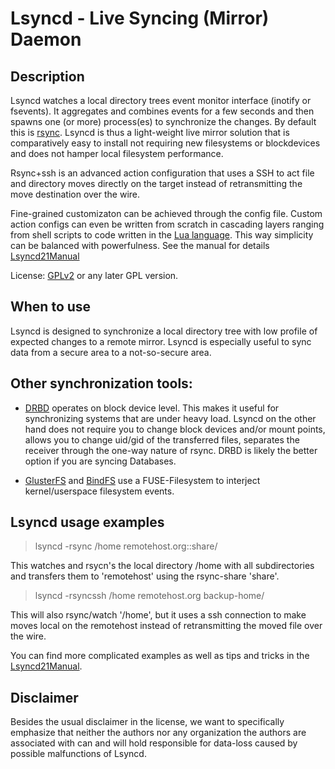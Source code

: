 # Lsyncd - Live Syncing (Mirror) Daemon #

## Description ##
Lsyncd watches a local directory trees event monitor interface (inotify or fsevents). It aggregates and combines events for a few seconds and then spawns one (or more) process(es) to synchronize the changes. By default this is [rsync](http://rsync.samba.org/).
Lsyncd is thus a light-weight live mirror solution that is comparatively easy
to install not requiring new filesystems or blockdevices and does not hamper
local filesystem performance.

Rsync+ssh is an advanced action configuration that uses a SSH to act file
and directory moves directly on the target instead of retransmitting the move
destination over the wire.

Fine-grained customizaton can be achieved through the config file.  Custom
action configs can even be written from scratch in cascading layers
ranging from shell scripts to code written in the [Lua language](http://www.lua.org/).  This way simplicity can be balanced with powerfulness.  See the manual for
details [Lsyncd21Manual](https://github.com/axkibe/lsyncd/wiki/Manual-to-Lsyncd-2.1.x)

License: [GPLv2](http://www.fsf.org/licensing/licenses/info/GPLv2.html) or any later GPL version.

## When to use ##
Lsyncd is designed to synchronize a local directory tree with low profile of expected changes to a remote mirror. Lsyncd is especially useful to sync data from a secure area to a not-so-secure area.

## Other synchronization tools: ##
  * [DRBD](http://www.drbd.org) operates on block device level. This makes it useful for synchronizing systems that are under heavy load. Lsyncd on the other hand does not require you to change block devices and/or mount points, allows you to change uid/gid of the transferred files, separates the receiver through the one-way nature of rsync. DRBD is likely the better option if you are syncing Databases.

  * [GlusterFS](http://www.gluster.org) and [BindFS](http://www.cs.helsinki.fi/u/partel/bindfs/) use a FUSE-Filesystem to interject kernel/userspace filesystem events.

## Lsyncd usage examples ##
> lsyncd -rsync /home remotehost.org::share/

This watches and rsycn's the local directory /home with all subdirectories and transfers them to 'remotehost' using the rsync-share 'share'.

> lsyncd -rsyncssh /home remotehost.org backup-home/

This will also rsync/watch '/home', but it uses a ssh connection to make moves local on the remotehost instead of retransmitting the moved file over the wire.

You can find more complicated examples as well as tips and tricks in the [Lsyncd21Manual](https://github.com/axkibe/lsyncd/wiki/Manual-to-Lsyncd-2.1.x).

## Disclaimer ##
Besides the usual disclaimer in the license, we want to specifically emphasize that neither the authors nor any organization the authors are associated with can and will hold responsible for data-loss caused by possible malfunctions of Lsyncd.